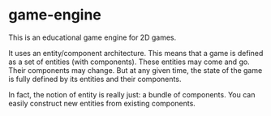 # game-engine

This is an educational game engine for 2D games.  

It uses an entity/component architecture.  This means that a game
is defined as a set of entities (with components).  These entities may
come and go.  Their components may change.  But at any given time,
the state of the game is fully defined by its entities and their components.

In fact, the notion of entity is really just: a bundle of components.
You can easily construct new entities from existing components.












